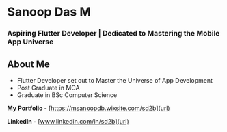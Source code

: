 # Sanoop Das M
### Aspiring Flutter Developer | Dedicated to Mastering the Mobile App Universe

## About Me
- Flutter Developer set out to Master the Universe of App Development
- Post Graduate in MCA
- Graduate in BSc Computer Science

**My Portfolio -** [https://msanoopdb.wixsite.com/sd2b](url)

**LinkedIn -** [www.linkedin.com/in/sd2b](url)
